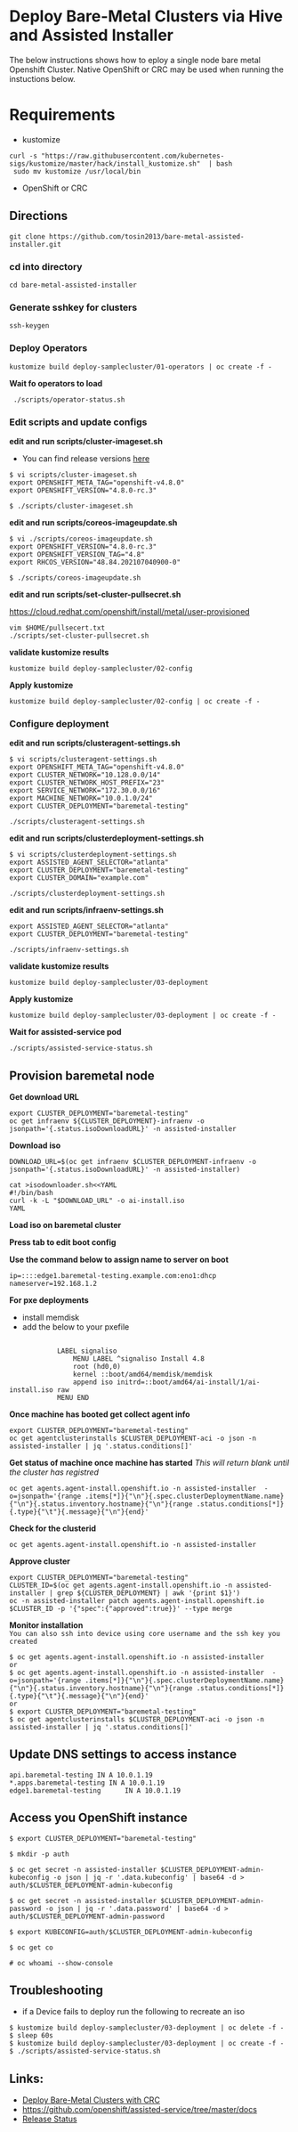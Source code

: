 # Deploy Bare-Metal Clusters via Hive and Assisted Installer
The below instructions shows how to eploy a single node bare metal Openshift Cluster. Native OpenShift or CRC may be used when running the instuctions below. 

# Requirements 
* kustomize
```
curl -s "https://raw.githubusercontent.com/kubernetes-sigs/kustomize/master/hack/install_kustomize.sh"  | bash
 sudo mv kustomize /usr/local/bin 
```
* OpenShift or CRC

## Directions 
```
git clone https://github.com/tosin2013/bare-metal-assisted-installer.git
```
### cd into directory
```
cd bare-metal-assisted-installer
```

### Generate sshkey for clusters
`ssh-keygen`

### Deploy Operators
```
kustomize build deploy-samplecluster/01-operators | oc create -f - 
```

**Wait fo operators to load** 
```
 ./scripts/operator-status.sh
```

### Edit scripts and update configs
**edit and run scripts/cluster-imageset.sh** 
* You can find release versions [here](https://openshift-release.apps.ci.l2s4.p1.openshiftapps.com/)
```
$ vi scripts/cluster-imageset.sh
export OPENSHIFT_META_TAG="openshift-v4.8.0"
export OPENSHIFT_VERSION="4.8.0-rc.3"

$ ./scripts/cluster-imageset.sh
```


**edit and run scripts/coreos-imageupdate.sh** 
```
$ vi ./scripts/coreos-imageupdate.sh
export OPENSHIFT_VERSION="4.8.0-rc.3"
export OPENSHIFT_VERSION_TAG="4.8"
export RHCOS_VERSION="48.84.202107040900-0"

$ ./scripts/coreos-imageupdate.sh
```

**edit and run scripts/set-cluster-pullsecret.sh**   

https://cloud.redhat.com/openshift/install/metal/user-provisioned

```
vim $HOME/pullsecert.txt
./scripts/set-cluster-pullsecret.sh
```

**validate kustomize results**
```
kustomize build deploy-samplecluster/02-config
```

**Apply kustomize**
```
kustomize build deploy-samplecluster/02-config | oc create -f - 
```

### Configure deployment 

**edit and run scripts/clusteragent-settings.sh** 
```
$ vi scripts/clusteragent-settings.sh
export OPENSHIFT_META_TAG="openshift-v4.8.0"
export CLUSTER_NETWORK="10.128.0.0/14"
export CLUSTER_NETWORK_HOST_PREFIX="23"
export SERVICE_NETWORK="172.30.0.0/16"
export MACHINE_NETWORK="10.0.1.0/24"
export CLUSTER_DEPLOYMENT="baremetal-testing"

./scripts/clusteragent-settings.sh
```
**edit and run scripts/clusterdeployment-settings.sh** 
```
$ vi scripts/clusterdeployment-settings.sh
export ASSISTED_AGENT_SELECTOR="atlanta"
export CLUSTER_DEPLOYMENT="baremetal-testing"
export CLUSTER_DOMAIN="example.com"

./scripts/clusterdeployment-settings.sh
```

**edit and run scripts/infraenv-settings.sh** 
```
export ASSISTED_AGENT_SELECTOR="atlanta"
export CLUSTER_DEPLOYMENT="baremetal-testing"

./scripts/infraenv-settings.sh
```

**validate kustomize results**
```
kustomize build deploy-samplecluster/03-deployment
```

**Apply kustomize**
```
kustomize build deploy-samplecluster/03-deployment | oc create -f - 
```

**Wait for assisted-service pod**
```
./scripts/assisted-service-status.sh
```

## Provision baremetal node
**Get download URL**
```
export CLUSTER_DEPLOYMENT="baremetal-testing"
oc get infraenv ${CLUSTER_DEPLOYMENT}-infraenv -o jsonpath='{.status.isoDownloadURL}' -n assisted-installer
```

**Download iso**
```
DOWNLOAD_URL=$(oc get infraenv $CLUSTER_DEPLOYMENT-infraenv -o jsonpath='{.status.isoDownloadURL}' -n assisted-installer)

cat >isodownloader.sh<<YAML
#!/bin/bash
curl -k -L "$DOWNLOAD_URL" -o ai-install.iso
YAML
```

**Load iso on baremetal cluster**

**Press tab to edit boot config**

**Use the command below to assign name to server on boot**
```
ip=::::edge1.baremetal-testing.example.com:eno1:dhcp nameserver=192.168.1.2 
```

**For pxe deployments**
* install memdisk
* add the below to your pxefile
```

            LABEL signaliso
                MENU LABEL ^signaliso Install 4.8
                root (hd0,0)
                kernel ::boot/amd64/memdisk/memdisk
                append iso initrd=::boot/amd64/ai-install/1/ai-install.iso raw
            MENU END
```

**Once machine has booted get collect agent info**
```
export CLUSTER_DEPLOYMENT="baremetal-testing"
oc get agentclusterinstalls $CLUSTER_DEPLOYMENT-aci -o json -n assisted-installer | jq '.status.conditions[]'
```

**Get status of machine once machine has started**
*This will return blank until the cluster has registred*
```
oc get agents.agent-install.openshift.io -n assisted-installer  -o=jsonpath='{range .items[*]}{"\n"}{.spec.clusterDeploymentName.name}{"\n"}{.status.inventory.hostname}{"\n"}{range .status.conditions[*]}{.type}{"\t"}{.message}{"\n"}{end}'
```

**Check for the clusterid**
```
oc get agents.agent-install.openshift.io -n assisted-installer
```

**Approve cluster**
```
export CLUSTER_DEPLOYMENT="baremetal-testing"
CLUSTER_ID=$(oc get agents.agent-install.openshift.io -n assisted-installer | grep ${CLUSTER_DEPLOYMENT} | awk '{print $1}')
oc -n assisted-installer patch agents.agent-install.openshift.io $CLUSTER_ID -p '{"spec":{"approved":true}}' --type merge
```

**Monitor installation**  
`You can also ssh into device using core username and the ssh key you created`
```
$ oc get agents.agent-install.openshift.io -n assisted-installer
or
$ oc get agents.agent-install.openshift.io -n assisted-installer  -o=jsonpath='{range .items[*]}{"\n"}{.spec.clusterDeploymentName.name}{"\n"}{.status.inventory.hostname}{"\n"}{range .status.conditions[*]}{.type}{"\t"}{.message}{"\n"}{end}'
or 
$ export CLUSTER_DEPLOYMENT="baremetal-testing"
$ oc get agentclusterinstalls $CLUSTER_DEPLOYMENT-aci -o json -n assisted-installer | jq '.status.conditions[]'
```

## Update DNS settings to access instance
```
api.baremetal-testing IN A 10.0.1.19
*.apps.baremetal-testing IN A 10.0.1.19
edge1.baremetal-testing      IN A 10.0.1.19
```

## Access you OpenShift instance 
```
$ export CLUSTER_DEPLOYMENT="baremetal-testing"

$ mkdir -p auth

$ oc get secret -n assisted-installer $CLUSTER_DEPLOYMENT-admin-kubeconfig -o json | jq -r '.data.kubeconfig' | base64 -d > auth/$CLUSTER_DEPLOYMENT-admin-kubeconfig

$ oc get secret -n assisted-installer $CLUSTER_DEPLOYMENT-admin-password -o json | jq -r '.data.password' | base64 -d > auth/$CLUSTER_DEPLOYMENT-admin-password

$ export KUBECONFIG=auth/$CLUSTER_DEPLOYMENT-admin-kubeconfig 

$ oc get co

# oc whoami --show-console
```

## Troubleshooting
 * if a Device fails to deploy run the following to recreate an iso
```
$ kustomize build deploy-samplecluster/03-deployment | oc delete -f - 
$ sleep 60s
$ kustomize build deploy-samplecluster/03-deployment | oc create -f - 
$ ./scripts/assisted-service-status.sh
```

## Links: 
* [Deploy Bare-Metal Clusters with CRC](https://gist.github.com/v1k0d3n/9ceec7589b5bab0b61b85c2a1e1c463c)
* https://github.com/openshift/assisted-service/tree/master/docs
* [Release Status](https://openshift-release.apps.ci.l2s4.p1.openshiftapps.com/)